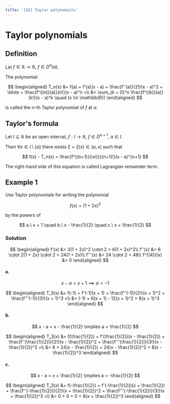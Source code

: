 ```yaml
---
title: '[A2] Taylor polynomials'
---
```


# Taylor polynomials

## Definition

Let $f \in \mathbb{R} \to \mathbb{R},\ f \in D^n(a)$.

The polynomial

$$
\begin{aligned}
T_n(x) &= f(a) + f'(a)(x - a) + \frac{f''(a)}{2!}(x - a)^2 + \ldots + \frac{f^{(n)}(a)}{n!}(x - a)^n =\\
&= \sum_{k = 0}^n \frac{f^{(k)}(a)}{k!}(x - a)^k \quad (x \in \mathbb{R})
\end{aligned}
$$

is called the $n$-th Taylor polynomial of $f$ at $a$.

## Taylor's formula

Let $I \subseteq \mathbb{R}$ be an open interval, $f : I \to \mathbb{R},\ f \in D^{n+1},\ a \in I$.

Then $\forall x \in I \setminus \{a\}$ there exists $\xi = \xi(x) \in (a, x)$ such that

$$
f(x) - T_n(x) = \frac{f^{(n+1)}(\xi)}{(n+1)!}(x - a)^{n+1}
$$

The right-hand side of this equation is called Lagrangian remainder term.

## Example 1

Use Taylor polynomials for writing the polynomial

$$
f(x) = (1 + 2x)^3
$$

by the powers of

$$
a.\ x + 1 \quad b.\ x - \frac{1}{2} \quad c.\ x + \frac{1}{2}
$$

### Solution

$$
\begin{aligned}
f'(x) &= 3(1 + 2x)^2 \cdot 2 = 6(1 + 2x)^2\\
f''(x) &= 6 \cdot 2(1 + 2x) \cdot 2 = 24(1 + 2x)\\
f'''(x) &= 24 \cdot 2 = 48\\
f^{(4)}(x) &= 0
\end{aligned}
$$

#### a.

$$
x - a = x + 1 \implies a = -1
$$

$$
\begin{aligned}
T_3(x) &= f(-1) + f'(-1)(x + 1) + \frac{f''(-1)}{2!}(x + 1)^2 + \frac{f'''(-1)}{3!}(x + 1)^3 =\\
&= (-1) + 6(x + 1) - 12(x + 1)^2 + 8(x + 1)^3
\end{aligned}
$$

#### b.

$$
x - a = x - \frac{1}{2} \implies a = \frac{1}{2}
$$

$$
\begin{aligned}
T_3(x) &= f(\frac{1}{2}) + f'(\frac{1}{2})(x - \frac{1}{2}) + \frac{f''(\frac{1}{2})}{2!}(x - \frac{1}{2})^2 + \frac{f'''(\frac{1}{2})}{3!}(x - \frac{1}{2})^3 =\\
&= 8 + 24(x - \frac{1}{2}) + 24(x - \frac{1}{2})^2 + 8(x - \frac{1}{2})^3
\end{aligned}
$$

#### c.

$$
x - a = x + \frac{1}{2} \implies a = -\frac{1}{2}
$$

$$
\begin{aligned}
T_3(x) &= f(-\frac{1}{2}) + f'(-\frac{1}{2})(x + \frac{1}{2}) + \frac{f''(-\frac{1}{2})}{2!}(x + \frac{1}{2})^2 + \frac{f'''(-\frac{1}{2})}{3!}(x + \frac{1}{2})^3 =\\
&= 0 + 0 + 0 + 8(x + \frac{1}{2})^3
\end{aligned}
$$
